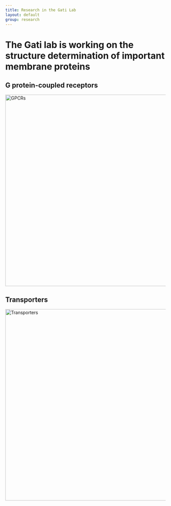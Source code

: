 ```yaml
---
title: Research in the Gati Lab
layout: default
group: research
---
```



# The Gati lab is working on the structure determination of important membrane proteins





## G protein-coupled receptors

<img class="img-fluid mx-auto d-block" src="/gati-lab/static/img/pub/gpcrtree.jpg" alt="GPCRs" height="600" width="600">







## Transporters

<img class="img-fluid mx-auto d-block" src="/gati-lab/static/img/pub/rv1819c.jpg" alt="Transporters" height="600" width="600">
